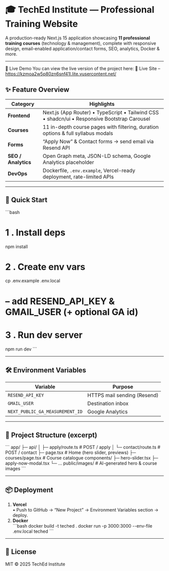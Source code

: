 # 🎓 TechEd Institute — Professional Training Website

A production-ready Next.js 15 application showcasing **11 professional training courses** (technology & management), complete with responsive design, email-enabled application/contact forms, SEO, analytics, Docker & more.

---
📍 Live Demo
You can view the live version of the project here:
🔗 Live Site – https://kzmoa2w5p80zn6snf41l.lite.vusercontent.net/


## ✨ Feature Overview
| Category            | Highlights                                                                                  |
|---------------------|----------------------------------------------------------------------------------------------|
| **Frontend**        | Next.js (App Router) • TypeScript • Tailwind CSS • shadcn/ui • Responsive Bootstrap Carousel |
| **Courses**         | 11 in-depth course pages with filtering, duration options & full syllabus modals             |
| **Forms**           | “Apply Now” & Contact forms → send email via Resend API                                      |
| **SEO / Analytics** | Open Graph meta, JSON-LD schema, Google Analytics placeholder                               |
| **DevOps**          | Dockerfile, `.env.example`, Vercel-ready deployment, rate-limited APIs                      |

---

## 🚀 Quick Start

\`\`\`bash
# 1 . Install deps
npm install

# 2 . Create env vars
cp .env.example .env.local
#  – add RESEND_API_KEY & GMAIL_USER (+ optional GA id)

# 3 . Run dev server
npm run dev
\`\`\`

---

## 🛠️ Environment Variables

| Variable                 | Purpose                         |
|--------------------------|---------------------------------|
| `RESEND_API_KEY`         | HTTPS mail sending (Resend)     |
| `GMAIL_USER`             | Destination inbox               |
| `NEXT_PUBLIC_GA_MEASUREMENT_ID` | Google Analytics         |

---

## 📂 Project Structure (excerpt)

\`\`\`
app/
 ├─ api/
 │   ├─ apply/route.ts    # POST / apply
 │   └─ contact/route.ts  # POST / contact
 ├─ page.tsx              # Home (hero slider, previews)
 ├─ courses/page.tsx      # Course catalogue
components/
 ├─ hero-slider.tsx
 ├─ apply-now-modal.tsx
 └─ …
public/images/            # AI-generated hero & course images
\`\`\`

---

## 📦 Deployment

1. **Vercel**  
   • Push to GitHub → “New Project” → Environment Variables section → deploy.  
2. **Docker**  
   \`\`\`bash
   docker build -t teched .
   docker run -p 3000:3000 --env-file .env.local teched
   \`\`\`

---

## 📄 License

MIT © 2025 TechEd Institute
